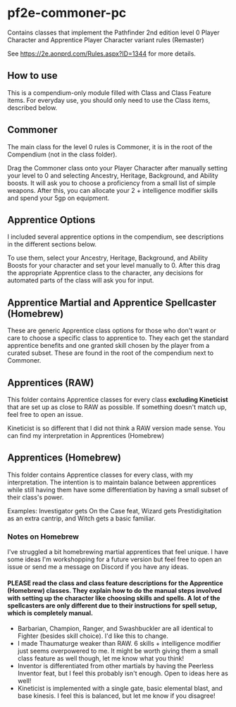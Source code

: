 # pf2e-commoner-pc
Contains classes that implement the Pathfinder 2nd edition level 0 Player Character and Apprentice Player Character variant rules (Remaster)

See https://2e.aonprd.com/Rules.aspx?ID=1344 for more details.

## How to use
This is a compendium-only module filled with Class and Class Feature items. For everyday use, you should only need to use the Class items, described below.

## Commoner
The main class for the level 0 rules is Commoner, it is in the root of the Compendium (not in the class folder).

Drag the Commoner class onto your Player Character after manually setting your level to 0 and selecting Ancestry, Heritage, Background, and Ability boosts. It will ask you to choose a proficiency from a small list of simple weapons. After this, you can allocate your 2 + intelligence modifier skills and spend your 5gp on equipment.

## Apprentice Options
I included several apprentice options in the compendium, see descriptions in the different sections below.

To use them, select your Ancestry, Heritage, Background, and Ability Boosts for your character and set your level manually to 0. After this drag the appropriate Apprentice class to the character, any decisions for automated parts of the class will ask you for input.

## Apprentice Martial and Apprentice Spellcaster (Homebrew)
These are generic Apprentice class options for those who don't want or care to choose a specific class to apprentice to. They each get the standard apprentice benefits and one granted skill chosen by the player from a curated subset. These are found in the root of the compendium next to Commoner.

## Apprentices (RAW)
This folder contains Apprentice classes for every class **excluding Kineticist** that are set up as close to RAW as possible. If something doesn't match up, feel free to open an issue.

Kineticist is so different that I did not think a RAW version made sense. You can find my interpretation in Apprentices (Homebrew)

## Apprentices (Homebrew)
This folder contains Apprentice classes for every class, with my interpretation. The intention is to maintain balance between apprentices while still having them have some differentiation by having a small subset of their class's power.

Examples: Investigator gets On the Case feat, Wizard gets Prestidigitation as an extra cantrip, and Witch gets a basic familiar.

### Notes on Homebrew
I've struggled a bit homebrewing martial apprentices that feel unique. I have some ideas I'm workshopping for a future version but feel free to open an issue or send me a message on Discord if you have any ideas.

#### PLEASE read the class and class feature descriptions for the Apprentice (Homebrew) classes. They explain how to do the manual steps involved with setting up the character like choosing skills and spells. A lot of the spellcasters are only different due to their instructions for spell setup, which is completely manual.

- Barbarian, Champion, Ranger, and Swashbuckler are all identical to Fighter (besides skill choice). I'd like this to change.
- I made Thaumaturge weaker than RAW. 6 skills + intelligence modifier just seems overpowered to me. It might be worth giving them a small class feature as well though, let me know what you think!
- Inventor is differentiated from other martials by having the Peerless Inventor feat, but I feel this probably isn't enough. Open to ideas here as well!
- Kineticist is implemented with a single gate, basic elemental blast, and base kinesis. I feel this is balanced, but let me know if you disagree!
